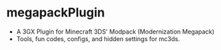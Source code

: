 # megapackPlugin
- A 3GX Plugin for Minecraft 3DS' Modpack (Modernization Megapack)
- Tools, fun codes, configs, and hidden settings for mc3ds.

